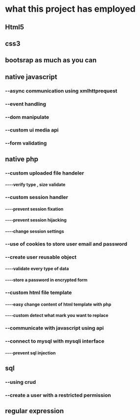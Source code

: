 # what this project has employed
## Html5
## css3
## bootsrap as much as you can
## native javascript
### --async communication using xmlhttprequest
### --event handling
### --dom manipulate
### --custom ui media api
### --form validating
## native php
### --custom uploaded file handeler
#### ----verify type , size validate
### --custom session handler
#### ----prevent session fixation
#### ----prevent session hijacking 
#### ----change session settings
### --use of cookies to store user email and password
### --create user reusable object 
#### ----validate every type of data
#### ----store a password in encrypted form 
### --custom html file template
#### ----easy change content of html template with php 
#### ----custom detect what mark you want to replace
### --communicate with javascript using api 
### --connect to mysql with mysqli interface 
#### ----prevent sql injection 
## sql
### --using crud 
### --create a user with a restricted permission
## regular expression 
